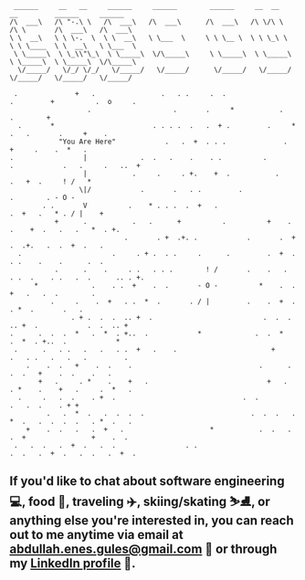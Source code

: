 ```
 ______     __   __     ______     ______        ______     __  __     __         ______     ______   
/\  ___\   /\ "-.\ \   /\  ___\   /\  ___\      /\  ___\   /\ \/\ \   /\ \       /\  ___\   /\  ___\  
\ \  __\   \ \ \-.  \  \ \  __\   \ \___  \     \ \ \__ \  \ \ \_\ \  \ \ \____  \ \  __\   \ \___  \ 
 \ \_____\  \ \_\\"\_\  \ \_____\  \/\_____\     \ \_____\  \ \_____\  \ \_____\  \ \_____\  \/\_____\
  \/_____/   \/_/ \/_/   \/_____/   \/_____/      \/_____/   \/_____/   \/_____/   \/_____/   \/_____/

 .              +   .                .   . .     .  .                  .         +          .  o     .
                   .                    .       .     *           .         .        +         
  .       *                        . . . .  .   .  + .         .     *       .   .       .     +    . 
            "You Are Here"            .   .  +  . . .              .     +     .    .  *   .    
.                 |             .  .   .    .    . .          .       .            .   .     .   ..  +
                  |           .     .     . +.    +  .           .            .   +  .     ! /   *
                 \|/            .       .   . .         .                      .        . - O -   
        . .       V          .    * . . .  .  +   .                          .  +   .   * . / |    +
           +      .           .   .      +          .          +    .       .    +  .   .   .   *  . +.
                            .       . +  .+. .            .       .  +  .  .+.   .  .  +  .   .   
  .                      .     . + .  . .     .      .         .  +  .  . .    .    .      .  .   
           .      .    .     . .   . . .        ! /       .    .   .  . .  .    . .   .  .      .. . +.
      *             .    . .  +    .  .       - O -          *    .  .  +   .   .  .        .    
          .     .    .  +   . .  *  .       . / |         .    .  +  . . *  .       .   .          
               . + .  .  .  .. +  .                           .  .  .  .. +  .            .  .  .. + 
.      .  .  .  *   .  *  . +..  .            *             .  .  *   .  *  . +..  .            *    
 .      .   . .   .   .   . .  +   .    .                       +      .   . .   .   .   .         .    
    .    .  .   +    .  .    .                               .      .    .  .   +    .  .    .   .  
       +   .     . *    .    +   .                             +   .     . *    .    +   .     .  *   .  
  .     .   .  .    . +  .                               .  .         .   .  .    . + +              
         .   .  *  .   .  .  .  .                          .  .  .   .  *  .   .  .  .  .   . *  .   .   
    +    .  .   .   .  +   .                     *           .  .   .   .  +                +    .  . 
 .   .  .   .  +  .   .  .                 . .                        .  .   .  +  .   .  .   .  +  .    
```

## If you'd like to chat about software engineering 💻, food 🍕, traveling ✈️, skiing/skating ⛷️⛸️, or anything else you're interested in, you can reach out to me anytime via email at [abdullah.enes.gules@gmail.com](mailto:abdullah.enes.gules@gmail.com) 📧 or through my [LinkedIn profile](https://www.linkedin.com/in/abdullah-enes-gules/) 🔗.  

<!--
**Abdusshh/Abdusshh** is a ✨ _special_ ✨ repository because its `README.md` (this file) appears on your GitHub profile.

Here are some ideas to get you started:

- 🔭 I’m currently working on ...
- 🌱 I’m currently learning ...
- 👯 I’m looking to collaborate on ...
- 🤔 I’m looking for help with ...
- 💬 Ask me about ...
- 📫 How to reach me: ...
- 😄 Pronouns: ...
- ⚡ Fun fact: ...
-->

